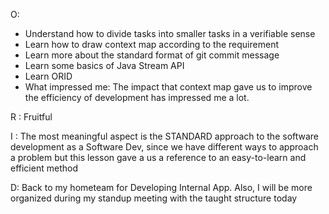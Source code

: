 

O: 
-	Understand how to divide tasks into smaller tasks in a verifiable sense
-	Learn how to draw context map according to the requirement
-	Learn more about the standard format of git commit message
-	Learn some basics of Java Stream API
-	Learn ORID
  -	What impressed me: The impact that context map gave us to improve the efficiency of development has impressed me a lot. 



R : Fruitful  

I : The most meaningful aspect is the STANDARD approach to the software development as a Software Dev, since we have different ways to approach a problem but this lesson gave a us a reference to an easy-to-learn  and efficient method

D: Back to my hometeam for Developing Internal App. Also, I will be more organized during my standup meeting with the taught structure today 
